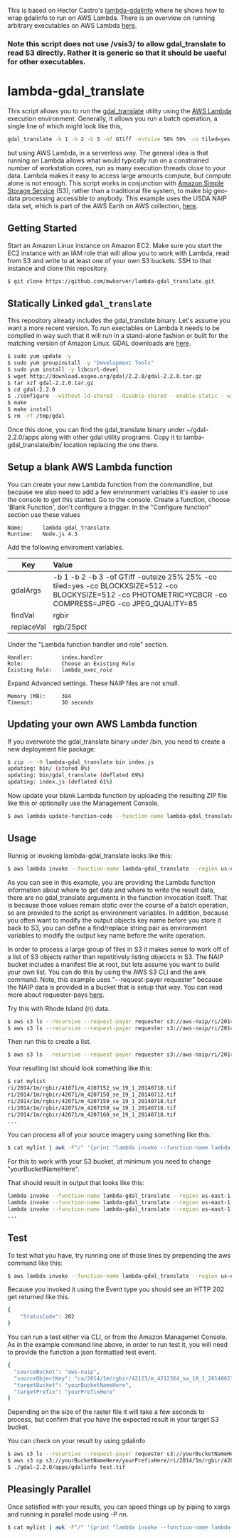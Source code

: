 This is based on Hector Castro's [lambda-gdalinfo](https://github.com/hectcastro/lambda-gdalinfo) where he shows how to wrap gdalinfo to run on AWS Lambda.
There is an overview on running arbitrary executables on AWS Lambda [here](https://aws.amazon.com/blogs/compute/running-executables-in-aws-lambda/).
### Note this script does not use /vsis3/ to allow gdal_translate to read S3 directly. Rather it is generic so that it should be useful for other executables.

# lambda-gdal_translate

This script allows you to run the [gdal_translate](http://www.gdal.org/gdal_translate.html) utility using the [AWS Lambda](https://aws.amazon.com/lambda/) execution environment.
Generally, it allows you run a batch operation, a single line of which might look like this,

```bash
gdal_translate -b 1 -b 2 -b 3 -of GTiff -outsize 50% 50% -co tiled=yes -co BLOCKXSIZE=512 -co BLOCKYSIZE=512' -co PHOTOMETRIC=YCBCR -co COMPRESS=JPEG -co JPEG_QUALITY='85' input.tif output.tif
```
but using AWS Lambda, in a serverless way. The general idea is that running on Lambda allows what would typically run on a constrained number of workstation cores, run as many execution threads close to your data. Lambda makes it easy to access large amounts compute, but compute alone is not enough. This script works in conjunction with [Amazon Simple Storage Service](https://aws.amazon.com/s3) (S3), rather than a traditional file system, to make big geo-data processing accessible to anybody. This example uses the USDA NAIP data set, which is part of the AWS Earth on AWS collection, [here](https://aws.amazon.com/earth/). 

## Getting Started

Start an Amazon Linux instance on Amazon EC2. Make sure you start the EC2 instance with an IAM role that will allow you to work with Lambda, read from S3 and write to at least one of your own S3 buckets. SSH to that instance and clone this repository.

```bash
$ git clone https://github.com/mwkorver/lambda-gdal_translate.git
```

## Statically Linked `gdal_translate`

This repository already includes the gdal_translate binary. Let's assume you want a more recent version. To run exectables on Lambda it needs to be compiled in way such that it will run in a stand-alone fashion or built for the matching version of Amazon Linux. GDAL downloads are [here](https://trac.osgeo.org/gdal/wiki/DownloadSource).

```bash
$ sudo yum update -y
$ sudo yum groupinstall -y "Development Tools"
$ sudo yum install -y libcurl-devel
$ wget http://download.osgeo.org/gdal/2.2.0/gdal-2.2.0.tar.gz
$ tar xzf gdal-2.2.0.tar.gz
$ cd gdal-2.2.0
$ ./configure --without-ld-shared --disable-shared --enable-static --with-curl --prefix /tmp/gdal
$ make
$ make install
$ rm -rf /tmp/gdal
```
Once this done, you can find the gdal_translate binary under ~/gdal-2.2.0/apps along with other gdal utility programs. Copy it to lamba-gdal_translate/bin/ location replacing the one there.

## Setup a blank AWS Lambda function

You can create your new Lambda function from the commandline, but because we also need to add a few environment variables it's easier to use the console to get this started.
Go to the console. Create a function, choose 'Blank Function', don't configure a trigger.
In the "Configure function" section use these values

```
Name:      lambda-gdal_translate 
Runtime:   Node.js 4.3  
```

Add the following enviroment variables.

| Key           | Value         | 
| ------------- |:-------------| 
| gdalArgs      |  -b 1 -b 2 -b 3 -of GTiff -outsize 25% 25% -co tiled=yes -co BLOCKXSIZE=512 -co BLOCKYSIZE=512 -co PHOTOMETRIC=YCBCR -co COMPRESS=JPEG -co JPEG_QUALITY=85 |
| findVal       | rgbir      | 
| replaceVal    | rgb/25pct      | 

Under the "Lambda function handler and role" section.

```
Handler:         index.handler
Role:            Choose an Existing Role
Existing Role:   lambda_exec_role
``` 
Expand Advanced settings. These NAIP files are not small.

```
Memory (MB):     384
Timeout:         30 seconds
```

## Updating your own AWS Lambda function

If you overwrote the gdal_translate binary under /bin, you need to create a new deployment file package:

```bash
$ zip -r -9 lambda-gdal_translate bin index.js
updating: bin/ (stored 0%)
updating: bin/gdal_translate (deflated 69%)
updating: index.js (deflated 61%)
```
Now update your blank Lambda function by uploading the resulting ZIP file like this or optionally use the Management Console.

```bash
$ aws lambda update-function-code --function-name lambda-gdal_translate --region us-east-1 --zip-file fileb://lambda-gdal_translate.zip
```

## Usage

Runnig or invoking lambda-gdal_translate looks like this:

```bash
$ aws lambda invoke --function-name lambda-gdal_translate --region us-east-1 --invocation-type Event --payload '{"sourceBucket": "aws-naip", "sourceObjectKey": "wi/2015/1m/rgbir/47090/m_4709061_sw_15_1_20150914.tif", "targetBucket": "yourBucketNameHere", "targetPrefix": "yourPrefixHere"}' log
```

As you can see in this example, you are providing the Lambda function information about where to get data and where to write the result data, there are no gdal_translate arguments in the function invocation itself. That is because those values remain static over the course of a batch operation, so are provided to the script as environment variables. In addition, because you often want to modify the output objects key name before you store it back to S3, you can define a find/replace string pair as environment variables to modify the output key name before the write operation.

In order to process a large group of files in S3 it makes sense to work off of a list of S3 objects rather than repetitively listing objeccts in S3. The NAIP bucket includes a manifest file at root, but lets assume you want to build your own list. You can do this by using the AWS S3 CLI and the awk command. Note, this example uses "--request-payer requester" because the NAIP data is provided in a bucket that is setup that way. You can read more about requester-pays [here](http://docs.aws.amazon.com/AmazonS3/latest/dev/RequesterPaysBuckets.html). 

Try this with Rhode Island (ri) data.

```bash
$ aws s3 ls --recursive --request-payer requester s3://aws-naip/ri/2014/1m/rgbir 
$ aws s3 ls --recursive --request-payer requester s3://aws-naip/ri/2014/1m/rgbir | awk -F" " '{print $4}' 
```
Then run this to create a list.

```bash
$ aws s3 ls --recursive --request-payer requester s3://aws-naip/ri/2014/1m/rgbir | awk -F" " '{print $4}' > mylist
```
Your resulting list should look something like this:

```bash
$ cat mylist
ri/2014/1m/rgbir/41071/m_4107152_sw_19_1_20140718.tif
ri/2014/1m/rgbir/42071/m_4207158_se_19_1_20140712.tif
ri/2014/1m/rgbir/42071/m_4207159_se_19_1_20140718.tif
ri/2014/1m/rgbir/42071/m_4207159_sw_19_1_20140718.tif
ri/2014/1m/rgbir/42071/m_4207160_se_19_1_20140718.tif
...
```
You can process all of your source imagery using something like this:

```bash
$ cat mylist | awk -F"/" '{print "lambda invoke --function-name lambda-gdal_translate --region us-east-1 --invocation-type Event --payload \x27{\"sourceBucket\": \"aws-naip\",\"sourceObjectKey\": \""$0"\", \"targetBucket\": \"yourBucketNameHere\", \"targetPrefix\": \"yourPrefixHere\"}\x27 log" }'
```
For this to work with your S3 bucket, at minimum you need to change "yourBucketNameHere".

That should result in output that looks like this:

```bash
lambda invoke --function-name lambda-gdal_translate --region us-east-1 --invocation-type Event --payload '{"sourceBucket": "aws-naip","sourceObjectKey": "ri/2014/1m/rgbir/42071/m_4207160_sw_19_1_20140718.tif", "targetBucket": "yourBucketNameHere", "targetPrefix": "yourPrefixHere"}' log
lambda invoke --function-name lambda-gdal_translate --region us-east-1 --invocation-type Event --payload '{"sourceBucket": "aws-naip","sourceObjectKey": "ri/2014/1m/rgbir/42071/m_4207161_se_19_1_20140718.tif", "targetBucket": "yourBucketNameHere", "targetPrefix": "yourPrefixHere"}' log
lambda invoke --function-name lambda-gdal_translate --region us-east-1 --invocation-type Event --payload '{"sourceBucket": "aws-naip","sourceObjectKey": "ri/2014/1m/rgbir/42071/m_4207161_sw_19_1_20140718.tif", "targetBucket": "yourBucketNameHere", "targetPrefix": "yourPrefixHere"}' log
...
```

## Test

To test what you have, try running one of those lines by prepending the aws command like this:

```bash
$ aws lambda invoke --function-name lambda-gdal_translate --region us-east-1 --invocation-type Event --payload '{"sourceBucket": "aws-naip","sourceObjectKey": "ri/2014/1m/rgbir/42071/m_4207161_sw_19_1_20140718.tif", "targetBucket": "yourBucketNameHere", "targetPrefix": "yourPrefixHere"}' log
```

Because you invoked it using the Event type you should see an HTTP 202 get returned like this.

```bash
{
    "StatusCode": 202
}
```

You can run a test either via CLI, or from the Amazon Managemet Console. As in the example command line above, in order to run test it, you will need to provide the function a json formatted test event.

```bash
{
  "sourceBucket": "aws-naip",
  "sourceObjectKey": "ca/2014/1m/rgbir/42123/m_4212364_sw_10_1_20140623.tif",
  "targetBucket": "yourBucketNameHere",
  "targetPrefix": "yourPrefixHere"
}
```

Depending on the size of the raster file it will take a few seconds to process, but confirm that you have the expected result in your target S3 bucket. 

You can check on your result by using gdalinfo

```bash
$ aws s3 ls --recursive --request-payer requester s3://yourBucketNameHere/yourPrefixHere
$ aws s3 cp s3://yourBucketNameHere/yourPrefixHere/ri/2014/1m/rgbir/42071/m_4207161_sw_19_1_20140718.tif test.tif
$ ./gdal-2.2.0/apps/gdalinfo test.tif
```

## Pleasingly Parallel

Once satisfied with your results, you can speed things up by piping to  xargs and running in parallel mode using -P nn.

```bash
$ cat mylist | awk -F"/" '{print "lambda invoke --function-name lambda-gdal_translate --region us-east-1 --invocation-type Event --payload \x27{\"sourceBucket\": \"aws-naip\",\"sourceObjectKey\": \""$0"\", \"targetBucket\": \"youBucketNameHere\", \"targetPrefix\": \"yourPrefixHere\"}\x27 log" }' | xargs -n 11 -P 64 aws
```




